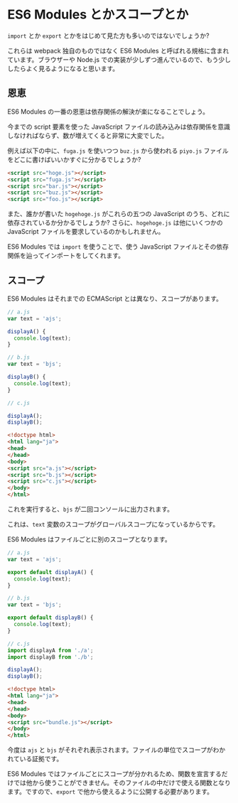 # ES6 Modules とかスコープとか
`import` とか `export` とかをはじめて見た方も多いのではないでしょうか?

これらは webpack 独自のものではなく ES6 Modules と呼ばれる規格に含まれています。ブラウザーや Node.js での実装が少しずつ進んでいるので、もう少ししたらよく見るようになると思います。

## 恩恵
ES6 Modules の一番の恩恵は依存関係の解決が楽になることでしょう。

今までの script 要素を使った JavaScript ファイルの読み込みは依存関係を意識しなければならず、数が増えてくると非常に大変でした。

例えば以下の中に、`fuga.js` を使いつつ `buz.js` から使われる `piyo.js` ファイルをどこに書けばいいかすぐに分かるでしょうか?

```html
<script src="hoge.js"></script>
<script src="fuga.js"></script>
<script src="bar.js"></script>
<script src="buz.js"></script>
<script src="foo.js"></script>
```

また、誰かが書いた `hogehoge.js` がこれらの五つの JavaScript のうち、どれに依存されているか分かるでしょうか? さらに、`hogehoge.js` は他にいくつかの JavaScript ファイルを要求しているのかもしれません。

ES6 Modules では `import` を使うことで、使う JavaScript ファイルとその依存関係を辿ってインポートをしてくれます。


## スコープ
ES6 Modules はそれまでの ECMAScript とは異なり、スコープがあります。


```javascript
// a.js
var text = 'ajs';

displayA() {
  console.log(text);
}
```

```javascript
// b.js
var text = 'bjs';

displayB() {
  console.log(text);
}
```

```javascript
// c.js

displayA();
displayB();
```

```html
<!doctype html>
<html lang="ja">
<head>
</head>
<body>
<script src="a.js"></script>
<script src="b.js"></script>
<script src="c.js"></script>
</body>
</html>
```

これを実行すると、`bjs` が二回コンソールに出力されます。

これは、`text` 変数のスコープがグローバルスコープになっているからです。

ES6 Modules はファイルごとに別のスコープとなります。

```javascript
// a.js
var text = 'ajs';

export default displayA() {
  console.log(text);
}
```
```javascript
// b.js
var text = 'bjs';

export default displayB() {
  console.log(text);
}
```

```javascript
// c.js
import displayA from './a';
import displayB from './b';

displayA();
displayB();
```

```html
<!doctype html>
<html lang="ja">
<head>
</head>
<body>
<script src="bundle.js"></script>
</body>
</html>
```

今度は `ajs` と `bjs` がそれぞれ表示されます。ファイルの単位でスコープがわかれている証拠です。

ES6 Modules ではファイルごとにスコープが分かれるため、関数を宣言するだけでは他から使うことができません。そのファイルの中だけで使える関数となります。ですので、`export` で他から使えるように公開する必要があります。
